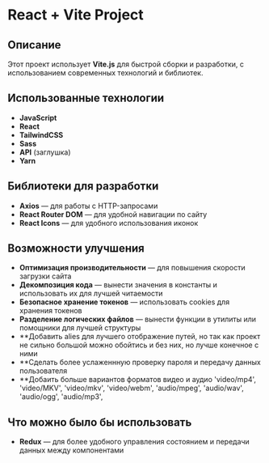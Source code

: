 # React + Vite Project

## Описание

Этот проект использует **Vite.js** для быстрой сборки и разработки, с использованием современных технологий и библиотек.

## Использованные технологии

- **JavaScript**
- **React**
- **TailwindCSS**
- **Sass**
- **API** (заглушка)
- **Yarn**

## Библиотеки для разработки

- **Axios** — для работы с HTTP-запросами
- **React Router DOM** — для удобной навигации по сайту
- **React Icons** — для удобного использования иконок

## Возможности улучшения

- **Оптимизация производительности** — для повышения скорости загрузки сайта
- **Декомпозиция кода** — вынести значения в константы и использовать их для лучшей читаемости
- **Безопасное хранение токенов** — использовать cookies для хранения токенов
- **Разделение логических файлов** — вынести функции в утилиты или помощники для лучшей структуры
- **Добавить alies для лучшего отображение путей, но так как проект не сильно большой можно обойтись и без них, но лучше конечное с ними
- **Сделать более услаженнную проверку пароля и передачу данных пользователя 
- **Добаить больше вариантов форматов видео и аудио 
'video/mp4',
'video/MKV',
'video/mkv',
'video/webm',
'audio/mpeg',
'audio/wav',
'audio/ogg',
'audio/mp3',

## Что можно было бы использовать

- **Redux** — для более удобного управления состоянием и передачи данных между компонентами
